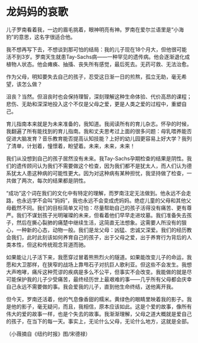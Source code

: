 # 龙妈妈的哀歌

儿子罗南看着我，一边的眉毛挑着，眼神明亮有神。罗南在爱尔兰语里是“小海豹”的意思，这名字很适合他。

我不想再写下去，不想谈到那可怕的结局：我的儿子现在18个月大，但他很可能活不到3岁。罗南天生就患Tay-Sachs病——一种罕见的遗传病。他会逐渐退化成植物人状态。他会瘫痪、抽搐、丧失所有感觉，最后死去。无药可救、无法治愈。

作为父母，明知要失去自己的孩子，忍受这日渐一日的煎熬，孤立无助，毫无希望，该怎么做？

沮丧？当然。但沮丧时也会保持理智，深刻理解这种生命体验、代价高昂的课程；悲伤、无助和深深地投入这个不仅是父母之爱，更是人类之爱的过程中，重塑自己。

育儿指南本来就是为未来准备的，我知道。我阅读所有的育儿杂志。怀孕的时候，我翻遍了所有能找到的育儿指南。我和丈夫思考过上面的很多问题：母乳喂养能否促进大脑发育？音乐教育能否提高认知技能？上好的幼儿园更容易上好大学？我列了清单，计划着，憧憬着，盼望着。未来，未来，未来！

我们从没想到自己的孩子居然没有未来。我Tay-Sachs孕期检查的结果是阴性。我们的遗传顾问认为我们不需要做这个检查，因为我们都不是犹太人，而人们认为德系犹太人患这种病的可能性更大。因为对这种病有某种担忧，我坚持做了检查，一共做了两次，每次的结果都是阴性。

“成功”这个词在我们的文化中有特定的理解，而罗南注定无法做到。他永远不会走路，也永远学不会叫“妈妈”，我也永远不会变成虎妈妈。绝症儿童的父母和其他父母截然不同。我们的目标简单又可怕：尽量帮助自己的孩子活得没有痛苦、更有尊严。我们不谋划孩子光明璀璨的未来，但看着他们早早走进坟墓。我们准备失去孩子，然后在撕心裂肺的痛楚中继续生活，这简直无法想象。这需要人所没有的狠心，一种新的心态，动物一般。我们是龙父母：凶猛、忠诚又深爱。我们的经历教会我们，此时此刻该如何养育自己的孩子，出于父母之爱，出于养育行为背后的人类本性，但这和传统观念背道而驰。

如果能让儿子活下来，我愿穿过冒着熊熊烈火的隧道。如果能改变儿子的命运，我愿和大卫那样，在狭窄的战场上靠甩石子对抗巨人歌利亚。但这些不会发生。我想大声咆哮，痛斥这种荒谬的疾病是多么不公平，但事实不会改变。我能做的就是尽可能保护我的儿子少受痛苦，最终经历世上最艰难的事——几乎所有父母都会庆幸自己永远不需要做的事。我会爱我的儿子，直到他生命终结，送他离开我。

但今天，罗南还活着，他的气息像香甜的糯米。黄绿色的眼睛里映着我的影子。我是他的影子，毫无疑问，而且，我相信，原本应该如此。这是个爱的故事，像所有伟大的爱的故事一样，也是个失去的故事。我渐渐理解，父母之道大概就是爱自己的孩子，在当下的每一天。事实上，无论什么父母，无论什么地方，这就是全部。

（小薇摘自《纽约时报》图/宋德禄）
